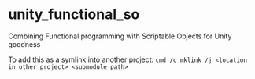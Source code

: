 # unity_functional_so
Combining Functional programming with Scriptable Objects for Unity goodness

To add this as a symlink into another project:
```cmd /c mklink /j <location in other project> <submodule path>```
 